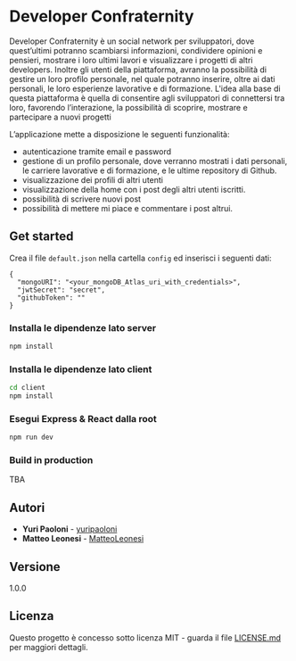 # Developer Confraternity

Developer Confraternity è un social network per sviluppatori, dove quest’ultimi potranno scambiarsi informazioni, condividere opinioni e pensieri, mostrare i loro ultimi lavori e visualizzare i progetti di altri developers. 
Inoltre gli utenti della piattaforma, avranno la possibilità di gestire un loro profilo personale, nel quale potranno inserire, oltre ai dati personali, le loro esperienze lavorative e di formazione.
L'idea alla base di questa piattaforma è quella di consentire agli sviluppatori di connettersi tra loro, favorendo l’interazione, la possibilità di scoprire, mostrare e partecipare a nuovi progetti

L’applicazione mette a disposizione le seguenti funzionalità:
* autenticazione tramite email e password 
* gestione di un profilo personale, dove verranno mostrati i dati personali, le carriere lavorative e di formazione, e le ultime repository   di Github.
* visualizzazione dei profili di altri utenti
* visualizzazione della home con i post degli altri utenti iscritti.
* possibilità di scrivere nuovi post
* possibilità di mettere mi piace e commentare i post altrui.

## Get started

Crea il file `default.json` nella cartella `config` ed inserisci i seguenti dati:

```
{
  "mongoURI": "<your_mongoDB_Atlas_uri_with_credentials>",
  "jwtSecret": "secret",
  "githubToken": ""
}
```

### Installa le dipendenze lato server

```bash
npm install
```

### Installa le dipendenze lato client

```bash
cd client
npm install
```

### Esegui Express & React dalla root

```bash
npm run dev
```

### Build in production

TBA

## Autori

* **Yuri Paoloni** - [yuripaoloni](https://github.com/yuripaoloni)
* **Matteo Leonesi** - [MatteoLeonesi](https://github.com/MatteoLeonesi)

## Versione

1.0.0

## Licenza

Questo progetto è concesso sotto licenza MIT - guarda il file [LICENSE.md](LICENSE.md) per maggiori dettagli.
